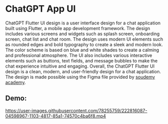 # ChatGPT App UI

ChatGPT Flutter UI design is a user interface design for a chat application built using Flutter, a mobile app development framework. The design includes various screens and widgets such as splash screen, onboarding screen, chat list and chat room. The design uses modern UI elements such as rounded edges and bold typography to create a sleek and modern look. The color scheme is based on blue and white shades to create a calming and professional atmosphere. The UI also includes various interactive elements such as buttons, text fields, and message bubbles to make the chat experience intuitive and engaging. Overall, the ChatGPT Flutter UI design is a clean, modern, and user-friendly design for a chat application. The design is made possible using the Figma file provided by [soudemy academy](https://www.figma.com/@soudemy_academy).

## Demo:



https://user-images.githubusercontent.com/78255759/222816087-04598967-1103-4817-85a1-74570c4ba6f8.mp4

